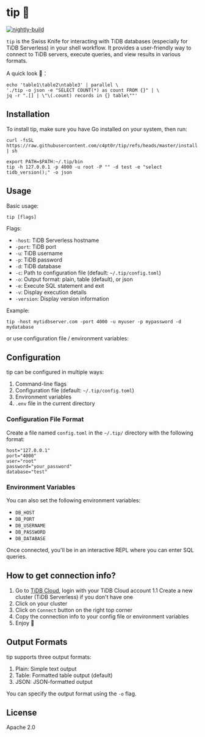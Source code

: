 # tip 🧰

[![nightly-build](https://github.com/c4pt0r/tip/actions/workflows/ci.yml/badge.svg)](https://github.com/c4pt0r/tip/actions/workflows/ci.yml)

`tip` is the Swiss Knife for interacting with TiDB databases (especially for TiDB Serverless) in your shell workflow. It provides a user-friendly way to connect to TiDB servers, execute queries, and view results in various formats.

A quick look 👀：

```
echo 'table1\table2\ntable3' | parallel \
'./tip -o json -e "SELECT COUNT(*) as count FROM {}" | \
jq -r ".[] | \"\(.count) records in {} table\""'
```

## Installation

To install tip, make sure you have Go installed on your system, then run:

```
curl -fsSL https://raw.githubusercontent.com/c4pt0r/tip/refs/heads/master/install.sh | sh
```

```
export PATH=$PATH:~/.tip/bin
tip -h 127.0.0.1 -p 4000 -u root -P "" -d test -e "select tidb_version();" -o json
```


## Usage

Basic usage:

```
tip [flags]
```

Flags:

- `-host`: TiDB Serverless hostname
- `-port`: TiDB port
- `-u`: TiDB username
- `-p`: TiDB password
- `-d`: TiDB database
- `-c`: Path to configuration file (default: `~/.tip/config.toml`)
- `-o`: Output format: plain, table (default), or json
- `-e`: Execute SQL statement and exit
- `-v`: Display execution details
- `-version`: Display version information

Example:

```
tip -host mytidbserver.com -port 4000 -u myuser -p mypassword -d mydatabase
```

or use configuration file / environment variables:

## Configuration

tip can be configured in multiple ways:

1. Command-line flags
2. Configuration file (default: `~/.tip/config.toml`)
3. Environment variables
4. `.env` file in the current directory

### Configuration File Format

Create a file named `config.toml` in the `~/.tip/` directory with the following format:

```
host="127.0.0.1"
port="4000"
user="root"
password="your_password"
database="test"
```

### Environment Variables

You can also set the following environment variables:

- `DB_HOST`
- `DB_PORT`
- `DB_USERNAME`
- `DB_PASSWORD`
- `DB_DATABASE`

Once connected, you'll be in an interactive REPL where you can enter SQL queries.

## How to get connection info?

1. Go to [TiDB Cloud](https://tidbcloud.com/), login with your TiDB Cloud account
    1.1 Create a new cluster (TiDB Serverless) if you don't have one
2. Click on your cluster
3. Click on `Connect` button on the right top corner
4. Copy the connection info to your config file or environment variables
5. Enjoy 🚀

## Output Formats

tip supports three output formats:

1. Plain: Simple text output
2. Table: Formatted table output (default)
3. JSON: JSON-formatted output

You can specify the output format using the `-o` flag.

## License

Apache 2.0
